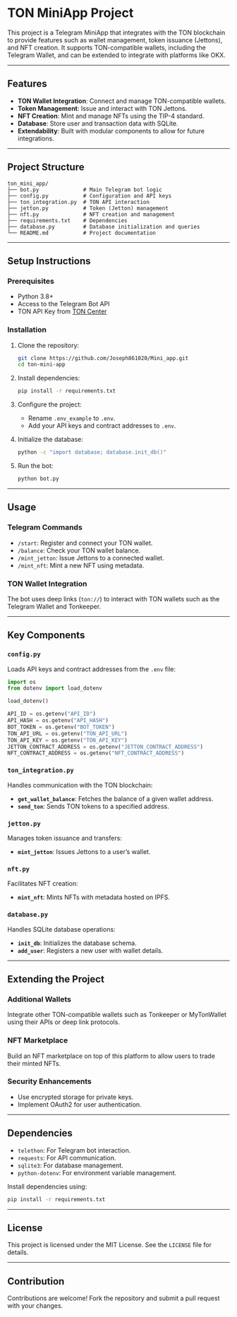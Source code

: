 # TON MiniApp Project

This project is a Telegram MiniApp that integrates with the TON blockchain to provide features such as wallet management, token issuance (Jettons), and NFT creation. It supports TON-compatible wallets, including the Telegram Wallet, and can be extended to integrate with platforms like OKX.

---

## Features

- **TON Wallet Integration**: Connect and manage TON-compatible wallets.
- **Token Management**: Issue and interact with TON Jettons.
- **NFT Creation**: Mint and manage NFTs using the TIP-4 standard.
- **Database**: Store user and transaction data with SQLite.
- **Extendability**: Built with modular components to allow for future integrations.

---

## Project Structure

```
ton_mini_app/
├── bot.py              # Main Telegram bot logic
├── config.py           # Configuration and API keys
├── ton_integration.py  # TON API interaction
├── jetton.py           # Token (Jetton) management
├── nft.py              # NFT creation and management
├── requirements.txt    # Dependencies
├── database.py         # Database initialization and queries
└── README.md           # Project documentation
```

---

## Setup Instructions

### Prerequisites

- Python 3.8+
- Access to the Telegram Bot API
- TON API Key from [TON Center](https://toncenter.com/)

### Installation

1. Clone the repository:
   ```bash
   git clone https://github.com/Joseph861020/Mini_app.git
   cd ton-mini-app
   ```

2. Install dependencies:
   ```bash
   pip install -r requirements.txt
   ```
   

3. Configure the project:
   - Rename `.env_example` to `.env`.
   - Add your API keys and contract addresses to `.env`.

4. Initialize the database:
   ```bash
   python -c "import database; database.init_db()"
   ```

5. Run the bot:
   ```bash
   python bot.py
   ```

---

## Usage

### Telegram Commands

- `/start`: Register and connect your TON wallet.
- `/balance`: Check your TON wallet balance.
- `/mint_jetton`: Issue Jettons to a connected wallet.
- `/mint_nft`: Mint a new NFT using metadata.

### TON Wallet Integration
The bot uses deep links (`ton://`) to interact with TON wallets such as the Telegram Wallet and Tonkeeper.

---

## Key Components

### `config.py`
Loads API keys and contract addresses from the `.env` file:
```python
import os
from dotenv import load_dotenv

load_dotenv()

API_ID = os.getenv("API_ID")
API_HASH = os.getenv("API_HASH")
BOT_TOKEN = os.getenv("BOT_TOKEN")
TON_API_URL = os.getenv("TON_API_URL")
TON_API_KEY = os.getenv("TON_API_KEY")
JETTON_CONTRACT_ADDRESS = os.getenv("JETTON_CONTRACT_ADDRESS")
NFT_CONTRACT_ADDRESS = os.getenv("NFT_CONTRACT_ADDRESS")
```

### `ton_integration.py`
Handles communication with the TON blockchain:
- **`get_wallet_balance`**: Fetches the balance of a given wallet address.
- **`send_ton`**: Sends TON tokens to a specified address.

### `jetton.py`
Manages token issuance and transfers:
- **`mint_jetton`**: Issues Jettons to a user’s wallet.

### `nft.py`
Facilitates NFT creation:
- **`mint_nft`**: Mints NFTs with metadata hosted on IPFS.

### `database.py`
Handles SQLite database operations:
- **`init_db`**: Initializes the database schema.
- **`add_user`**: Registers a new user with wallet details.

---

## Extending the Project

### Additional Wallets
Integrate other TON-compatible wallets such as Tonkeeper or MyTonWallet using their APIs or deep link protocols.

### NFT Marketplace
Build an NFT marketplace on top of this platform to allow users to trade their minted NFTs.

### Security Enhancements
- Use encrypted storage for private keys.
- Implement OAuth2 for user authentication.

---

## Dependencies

- `telethon`: For Telegram bot interaction.
- `requests`: For API communication.
- `sqlite3`: For database management.
- `python-dotenv`: For environment variable management.

Install dependencies using:
```bash
pip install -r requirements.txt
```

---

## License
This project is licensed under the MIT License. See the `LICENSE` file for details.

---

## Contribution
Contributions are welcome! Fork the repository and submit a pull request with your changes.

